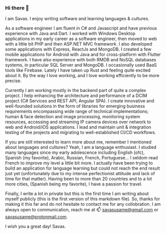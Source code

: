 ### Hi there 👋

I am Savas. I enjoy writing software and learning languages & cultures.

As a software engineer I am fluent in C# and Javascript and have previous experience with Java and Dart. I worked with Windows Desktop applications in my early career as a software engineer, then moved to web with a little bit PHP and then ASP.NET MVC framework. I also developed some applications with Express, ReactJs and MongoDB. I created a few mobile applications for Android with Java and for cross-platform with Flutter framework. I have also experience with both RMDB and NoSQL databases systems, in particular SQL Server and MongoDB. I occasionally used BaaS tools like Firebase. Lately I have taken up Rust and feeling quite excited about it. By the way I love working, and I love working efficiently to be more precise.

Currently I am working mostly in the backend part of quite a complex project. I help enhancing the architecture and performance of a DCIM project (C# Services and REST API, Angular SPA). I create innovative and well-founded solutions in the form of libraries for emerging business requirements encompassing wide range of technical implementations; human & face detection and image processing, monitoring system resources, accessing and streaming IP camera devices over network to web and Android/iOS applications. I lead and maintain unit & integration testing of the projects and migrating to well-established CI/CD workflows.

If you are still interested to learn more about me, remember I mentioned about languages and cultures? Yeah, I am a language enthusiast. I studied many languages since my early adolescence including English (ofc), Spanish (my favorite), Arabic, Russian, French, Portuguese... I seldom read French to improve my level a little bit more. I actually have been trying to build an application for language learning but could not reach the end result just yet (unfortunately due to my intense perfectionist attitude and lack of time for that matter). Having been to more than 20 countries and to a lot more cities, (Spanish being my favorite), I have a passion for travel.

Finally, I write a lot in private but this is the first time I am writing about myself publicly (this is the first version of this markdown file). So, thanks for making it this far and do not hesitate to contact me for any collobration. I am always open to communication, reach me at 📫  savasusame@gmail.com or savasusame@protonmail.com.

I wish you a great day!
Savas.
